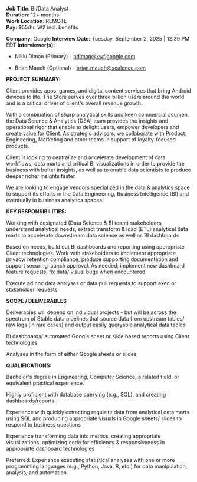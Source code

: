 **Job Title**: BI/Data Analyst\
**Duration**: 12+ months\
**Work Location**: REMOTE\
**Pay**: \$55/hr. W2 incl. benefits

**Company**: Google
**Interview Date:** Tuesday, September 2, 2025 | 12:30 PM EDT
**Interviewer(s):**

-   Nikki Diman (Primary) - <ndiman@xwf.google.com>

-   Brian Mauch (Optional) - <brian.mauch@scalence.com>

**PROJECT SUMMARY:**

Client provides apps, games, and digital content services that bring
Android devices to life. The Store serves over three billion users
around the world and is a critical driver of client's overall revenue
growth.

With a combination of sharp analytical skills and keen commercial
acumen, the Data Science & Analytics (DSA) team provides the insights
and operational rigor that enable to delight users, empower developers
and create value for Client. As strategic advisors, we collaborate with
Product, Engineering, Marketing and other teams in support
of loyalty-focused products.

Client is looking to centralize and accelerate development of data
workflows, data marts and critical BI visualizations in order to provide
the business with better insights, as well as to enable data scientists
to produce deeper richer insights faster.

We are looking to engage vendors specialized in the data & analytics
space to support its efforts in the Data Engineering, Business
Intelligence (BI) and eventually in business analytics spaces.

**KEY RESPONSIBILITIES:**

Working with designated (Data Science & BI team) stakeholders,
understand analytical needs, extract transform & load (ETL) analytical
data marts to accelerate downstream data science as well as BI
dashboards

Based on needs, build out BI dashboards and reporting using appropriate
Client technologies. Work with stakeholders to implement appropriate
privacy/ retention compliance, produce supporting documentation and
support securing launch approval. As needed, implement new dashboard
feature requests, fix data/ visual bugs when encountered.

Execute ad hoc data analyses or data pull requests to support exec or
stakeholder requests

**SCOPE / DELIVERABLES**

Deliverables will depend on individual projects - but will be across the
spectrum of Stable data pipelines that source data from upstream tables/
raw logs (in rare cases) and output easily queryable analytical data
tables

BI dashboards/ automated Google sheet or slide based reports using
Client technologies

Analyses in the form of either Google sheets or slides

**QUALIFICATIONS:**

Bachelor's degree in Engineering, Computer Science, a related field, or
equivalent practical experience.

Highly proficient with database querying (e.g., SQL), and creating
dashboards/reports.

Experience with quickly extracting requisite data from analytical data
marts using SQL and producing appropriate visuals in Google sheets/
slides to respond to business questions

Experience transforming data into metrics, creating appropriate
visualizations, optimizing code for efficiency & responsiveness in
appropriate dashboard technologies

Preferred: Experience executing statistical analyses with one or more
programming languages (e.g., Python, Java, R, etc.) for data
manipulation, analysis, and automation.
